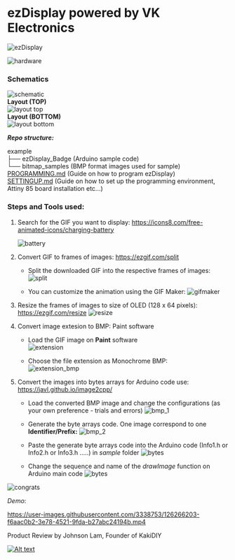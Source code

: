 # ezDisplay powered by VK Electronics

![ezDisplay](/images/ezDisplay.png)

![hardware](/images/hardwareoverview.png)

### Schematics <br>
![schematic](/images/schematics.PNG) <br>
**Layout (TOP)** <br>
![layout top](/images/layout_top.PNG) <br>
**Layout (BOTTOM)** <br>
![layout bottom](/images/layout_bottom.PNG)<BR>

_**Repo structure:**_

 example <br>
 ├── ezDisplay_Badge (Arduino sample code)<br>
 └── bitmap_samples (BMP format images used for sample) <br>
 [PROGRAMMING.md](https://github.com/VincentK16/ezDisplay/blob/main/PROGRAMMING.md) (Guide on how to program ezDisplay) <br>
 [SETTINGUP.md](https://github.com/VincentK16/ezDisplay/blob/main/SETTINGUP.md) (Guide on how to set up the programming environment, Attiny 85 board installation etc...)

### Steps and Tools used:
1. Search for the GIF you want to display: https://icons8.com/free-animated-icons/charging-battery
   
   ![battery](https://github.com/VincentK16/ezDisplay/blob/main/images/battery.gif)
2. Convert GIF to frames of images: https://ezgif.com/split
   
   * Split the downloaded GIF into the respective frames of images:
   ![split](images/split-images.png)
   
   * You can customize the animation using the GIF Maker:
   ![gifmaker](images/gif-maker.png)
   
3. Resize the frames of images to size of OLED (128 x 64 pixels): https://ezgif.com/resize
   ![resize](images/resize.png)

4. Convert image extesion to BMP: Paint software 
   * Load the GIF image on **Paint** software<br>
   ![extension](images/paint_gif.png)
   
   * Choose the file extension as Monochrome BMP: <br>
     ![extension_bmp](images/paint_bmp.png)

5. Convert the images into bytes arrays for Arduino code use: https://javl.github.io/image2cpp/ 
   * Load the converted BMP image and change the configurations (as your own preference - trials and errors)
     ![bmp_1](images/image2cpp_1.png)
     
   * Generate the byte arrays code. One image correspond to one **Identifier/Prefix:**
     ![bmp_2](images/image2cpp_2.png)
     
   * Paste the generate byte arrays code into the Arduino code (Info1.h or Info2.h or Info3.h .....) in *sample* folder
     ![bytes](images/info1.png)
     
   * Change the sequence and name of the *drawImage* function on Arduino main code
     ![bytes](images/arduino_2.png)
     
![congrats](images/congrats.png)

*Demo*:

https://user-images.githubusercontent.com/3338753/126266203-f6aac0b2-3e78-4521-9fda-b27abc24194b.mp4

Product Review by Johnson Lam, Founder of KakiDIY

[![Alt text](https://img.youtube.com/vi/zmygiUdSmgM/0.jpg)](https://www.youtube.com/watch?v=zmygiUdSmgM)


